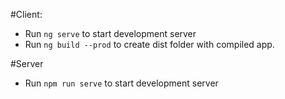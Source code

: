 #Client:
 - Run `ng serve` to start development server
 - Run `ng build --prod` to create dist folder with compiled app.

#Server
 - Run `npm run serve` to start development server